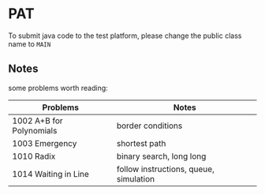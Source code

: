 # PAT

To submit java code to the test platform, please change the public class name to `MAIN`

## Notes

some problems worth reading:

| Problems                 | Notes                                  |
| ------------------------ | -------------------------------------- |
| 1002 A+B for Polynomials | border conditions                      |
| 1003 Emergency           | shortest path                          |
| 1010 Radix               | binary search, long long               |
| 1014 Waiting in Line     | follow instructions, queue, simulation |



